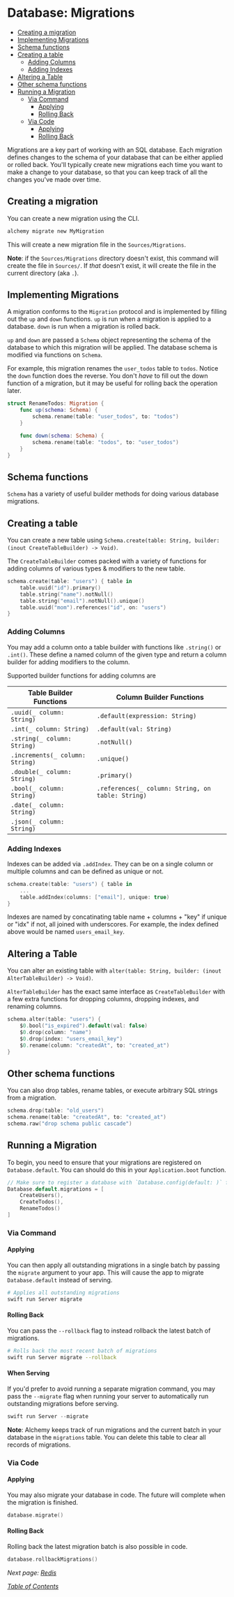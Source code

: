 # Database: Migrations

- [Creating a migration](#creating-a-migration)
- [Implementing Migrations](#implementing-migrations)
- [Schema functions](#schema-functions)
- [Creating a table](#creating-a-table)
  * [Adding Columns](#adding-columns)
  * [Adding Indexes](#adding-indexes)
- [Altering a Table](#altering-a-table)
- [Other schema functions](#other-schema-functions)
- [Running a Migration](#running-a-migration)
  * [Via Command](#via-command)
    + [Applying](#applying)
    + [Rolling Back](#rolling-back)
  * [Via Code](#via-code)
    + [Applying](#applying-1)
    + [Rolling Back](#rolling-back-1)

Migrations are a key part of working with an SQL database. Each migration defines changes to the schema of your database that can be either applied or rolled back. You'll typically create new migrations each time you want to make a change to your database, so that you can keep track of all the changes you've made over time.

## Creating a migration
You can create a new migration using the CLI.

```bash
alchemy migrate new MyMigration
```

This will create a new migration file in the `Sources/Migrations`.

**Note**: if the `Sources/Migrations` directory doesn't exist, this command will create the file in `Sources/`. If _that_ doesn't exist, it will create the file in the current directory (aka `.`).

## Implementing Migrations

A migration conforms to the `Migration` protocol and is implemented by filling out the `up` and `down` functions. `up` is run when a migration is applied to a database. `down` is run when a migration is rolled back. 

`up` and `down` are passed a `Schema` object representing the schema of the database to which this migration will be applied. The database schema is modified via functions on `Schema`.

For example, this migration renames the `user_todos` table to `todos`. Notice the `down` function does the reverse. You don't _have_ to fill out the down function of a migration, but it may be useful for rolling back the operation later.

```swift
struct RenameTodos: Migration {
    func up(schema: Schema) {
        schema.rename(table: "user_todos", to: "todos")
    }

    func down(schema: Schema) {
        schema.rename(table: "todos", to: "user_todos")
    }
}
```

## Schema functions

`Schema` has a variety of useful builder methods for doing various database migrations.

## Creating a table

You can create a new table using `Schema.create(table: String, builder: (inout CreateTableBuilder) -> Void)`.

The `CreateTableBuilder` comes packed with a variety of functions for adding columns of various types & modifiers to the new table.

```swift
schema.create(table: "users") { table in
    table.uuid("id").primary()
    table.string("name").notNull()
    table.string("email").notNull().unique()
    table.uuid("mom").references("id", on: "users")
}
```

### Adding Columns

You may add a column onto a table builder with functions like `.string()` or `.int()`. These define a named column of the given type and return a column builder for adding modifiers to the column.

Supported builder functions for adding columns are

| Table Builder Functions | Column Builder Functions |
|-|-|
| `.uuid(_ column: String)` | `.default(expression: String)` |
| `.int(_ column: String)` | `.default(val: String)` |
| `.string(_ column: String)` | `.notNull()` |
| `.increments(_ column: String)` | `.unique()` |
| `.double(_ column: String)` | `.primary()` |
| `.bool(_ column: String)` | `.references(_ column: String, on table: String)` |
| `.date(_ column: String)` |
| `.json(_ column: String)` |

### Adding Indexes

Indexes can be added via `.addIndex`. They can be on a single column or multiple columns and can be defined as unique or not.

```swift
schema.create(table: "users") { table in
    ...
    table.addIndex(columns: ["email"], unique: true)
}
```

Indexes are named by concatinating table name + columns + "key" if unique or "idx" if not, all joined with underscores. For example, the index defined above would be named `users_email_key`.

## Altering a Table

You can alter an existing table with `alter(table: String, builder: (inout AlterTableBuilder) -> Void)`.

`AlterTableBuilder` has the exact same interface as `CreateTableBuilder` with a few extra functions for dropping columns, dropping indexes, and renaming columns.

```swift
schema.alter(table: "users") {
    $0.bool("is_expired").default(val: false)
    $0.drop(column: "name")
    $0.drop(index: "users_email_key")
    $0.rename(column: "createdAt", to: "created_at")
}
```

## Other schema functions

You can also drop tables, rename tables, or execute arbitrary SQL strings from a migration.

```swift
schema.drop(table: "old_users")
schema.rename(table: "createdAt", to: "created_at")
schema.raw("drop schema public cascade")
```

## Running a Migration

To begin, you need to ensure that your migrations are registered on `Database.default`. You can should do this in your `Application.boot` function.

```swift
// Make sure to register a database with `Database.config(default: )` first!
Database.default.migrations = [
    CreateUsers(),
    CreateTodos(),
    RenameTodos()
]
```

### Via Command

#### Applying

You can then apply all outstanding migrations in a single batch by passing the `migrate` argument to your app. This will cause the app to migrate `Database.default` instead of serving.

```bash
# Applies all outstanding migrations
swift run Server migrate 
```

#### Rolling Back

You can pass the `--rollback` flag to instead rollback the latest batch of migrations.

```bash
# Rolls back the most recent batch of migrations
swift run Server migrate --rollback
```

#### When Serving

If you'd prefer to avoid running a separate migration command, you may pass the `--migrate` flag when running your server to automatically run outstanding migrations before serving.

```swift
swift run Server --migrate
```

**Note**: Alchemy keeps track of run migrations and the current batch in your database in the `migrations` table. You can delete this table to clear all records of migrations.

### Via Code

#### Applying

You may also migrate your database in code. The future will complete when the migration is finished.

```swift
database.migrate()
```

#### Rolling Back

Rolling back the latest migration batch is also possible in code.

```swift
database.rollbackMigrations()
```

_Next page: [Redis](5d_Redis.md)_

_[Table of Contents](/Docs#docs)_
